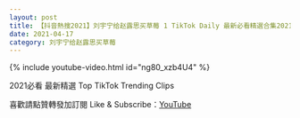 ```yaml
---
layout: post
title: 【抖音熱搜2021】刘宇宁给赵露思买草莓 1 TikTok Daily 最新必看精選合集2021 04 17
date: 2021-04-17
category: 刘宇宁给赵露思买草莓
---
```


{% include youtube-video.html id="ng80_xzb4U4" %}

2021必看 最新精選 Top TikTok Trending Clips

喜歡請點贊轉發加訂閱 Like & Subscribe：[YouTube](https://www.youtube.com/channel/UCAoR7VcanIPd04uEq_GIylA/videos)

